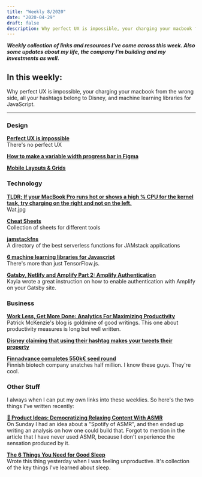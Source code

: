 ```yaml
---
title: "Weekly 8/2020"
date: "2020-04-29"
draft: false
description: Why perfect UX is impossible, your charging your macbook from the wrong side, all your hashtags belong to Disney, and machine learning libraries for JavaScript.
---
```


_**Weekly collection of links and resources I've come across this week. Also some updates about my life, the company I'm building and my investments as well.**_

## In this weekly:

Why perfect UX is impossible, your charging your macbook from the wrong side, all your hashtags belong to Disney, and machine learning libraries for JavaScript.

---

### Design

**[Perfect UX is impossible](https://erik.itland.no/perfect-ux-is-impossible)**  
There's no perfect UX

**[How to make a variable width progress bar in Figma](https://www.youtube.com/watch?v=I-79DTuhkHs&feature=youtu.be)**

**[Mobile Layouts & Grids](https://design.infinum.com/case/mobile-layouts-and-grids)**

### Technology

**[TLDR; If your MacBook Pro runs hot or shows a high % CPU for the kernel task, try charging on the right and not on the left.](https://apple.stackexchange.com/questions/363337/how-to-find-cause-of-high-kernel-task-cpu-usage/363933#363933)**  
Wat.jpg

**[Cheat Sheets](https://cheatsheets.xyz/)**  
Collection of sheets for different tools

**[jamstackfns](https://jamstackfns.com/)**  
A directory of the best serverless functions for JAMstack applications

**[6 machine learning libraries for Javascript](https://dev.to/duomly/6-machine-learning-libraries-for-javascript-463j)**  
There's more than just TensorFlow.js.

**[Gatsby, Netlify and Amplify Part 2: Amplify Authentication](https://nyxo.app/gatsby-netlify-amplify-part-2/)**  
Kayla wrote a great instruction on how to enable authentication with Amplify on your Gatsby site.

### Business

**[Work Less, Get More Done: Analytics For Maximizing Productivity](https://www.kalzumeus.com/2009/10/04/work-smarter-not-harder/)**  
Patrick McKenzie's blog is goldmine of good writings. This one about productivity measures is long but well written.

**[Disney claiming that using their hashtag makes your tweets their property](https://twitter.com/disneyplus/status/1254772307941191686)**

**[Finnadvance completes 550k€ seed round](https://voimaventures.com/finnadvance-completes-550ke-seed-round/)**  
Finnish biotech company snatches half million. I know these guys. They're cool.

### Other Stuff

I always when I can put my own links into these weeklies. So here's the two things I've written recently:

**[🚀 Product Ideas: Democratizing Relaxing Content With ASMR](https://www.lahteenlahti.com/product-ideas-asmr/)**  
On Sunday I had an idea about a "Spotify of ASMR", and then ended up writing an analysis on how one could build that. Forgot to mention in the article that I have never used ASMR, because I don't experience the sensation produced by it.

**[The 6 Things You Need for Good Sleep](https://www.lahteenlahti.com/6-tips-for-better-sleep/)**  
Wrote this thing yesterday when I was feeling unproductive. It's collection of the key things I've learned about sleep.
